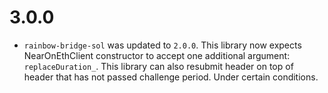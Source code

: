 # 3.0.0
* `rainbow-bridge-sol` was updated to `2.0.0`. This library now expects NearOnEthClient constructor to accept one additional argument: `replaceDuration_`. This library can also resubmit header on top of header that has not passed challenge period. Under certain conditions.
